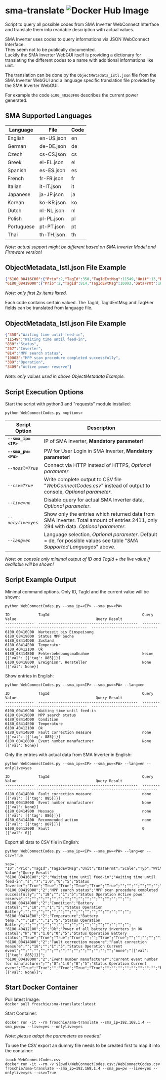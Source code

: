 # sma-translate ![Docker Hub Image](https://github.com/Froschie/sma-translate/workflows/Docker%20Image%20CI/badge.svg)

Script to query all possible codes from SMA Inverter WebConnect Interface and translate them into readable description with actual values.  

SMA Inverter uses codes to query informations via JSON WebConnect Interface.  
They seem not to be publically documented.  
Luckily the SMA Inverter WebGUI itself is providing a dictionary for translating the different codes to a name with additional informations like unit.  

The translation can be done by the `ObjectMetadata_Istl.json` file from the SMA Inverter WebGUI and a language specific translation file provided by the SMA Inverter WebGUI.  

For example the code `6100_40263F00` describes the current power generated.  

## SMA Supported Languages

| Language | File | Code |
| --- | --- | --- | 
| English | en-US.json | en |
| German | de-DE.json | de |
| Czech | cs-CS.json | cs |
| Greek | el-EL.json | el |
| Spanish | es-ES.json | es |
| French | fr-FR.json | fr |
| Italian | it-IT.json | it |
| Japanese | ja-JP.json | ja |
| Korean | ko-KR.json | ko |
| Dutch | nl-NL.json | nl |
| Polish | pl-PL.json | pl |
| Portuguese | pt-PT.json | pt |
| Thai | th-TH.json | th |

*Note: actual support might be different based on SMA Inverter Model and Firmware version!*

## ObjectMetadata_Istl.json File Example

```json
{"6100_00416C00":{"Prio":2,"TagId":350,"TagIdEvtMsg":11549,"Unit":13,"DataFrmt":7,"Scale":1.0,"Typ":0,"WriteLevel":5,"TagHier":[830,267],"Min":true,"Max":true,"Avg":true,"Cnt":true,"MinD":true,"MaxD":true},
"6180_08419000":{"Prio":2,"TagId":814,"TagIdEvtMsg":10003,"DataFrmt":18,"Typ":1,"WriteLevel":5,"TagHier":[830,309,3409]}}
```
*Note: only first 2x items listed.*

Each code contains certain valued. The TagId, TagIdEvtMsg and TagHier fields can be translated from language file.


## ObjectMetadata_Istl.json File Example
```json
{"350":"Waiting time until feed-in",
"11549":"Waiting time until feed-in",
"830":"Status",
"267":"Inverter",
"814":"MPP search status",
"10003":"MPP scan procedure completed successfully",
"309":"Operation",
"3409":"Active power reserve"}
```
*Note: only values used in above ObjectMetadata Example.*


## Script Execution Options

Start the script with python3 and "requests" module installed:

`python WebConnectCodes.py <options>`

| Script Option | Description |
| --- | --- |
| __`--sma_ip=<IP>`__ | IP of SMA Inverter, __Mandatory parameter__! |
| __`--sma_pw=<PW>`__ | PW for User Login in SMA Inverter, __Mandatory parameter__! |
| *`--nossl=True`* | Connect via HTTP instead of HTTPS, *Optional parameter*. |
| *`--csv=True`* | Write complete output to CSV file "*WebConnectCodes.csv*" instead of output to console, *Optional parameter*. |  
| *`--live=no`* | Disable query for actual SMA Inverter data, *Optional parameter*. | 
| *`--onlylive=yes`* | Show only the entries which returned data from SMA Inverter. Total amount of entries 2411, only 294 with data. *Optional parameter*. | 
| *`--lang=en`* | Language selection, *Optional parameter*. Default = de, for possible values see table "*SMA Supported Languages*" above. | 

*Note: on console only minimal output of ID and TagId + the live value if available will be shown!*


## Script Example Output

Minimal command options. Only ID, TagId and the current value will be shown:

`python WebConnectCodes.py --sma_ip=<IP> --sma_pw=<PW>`
```
ID             TagId                                          Query Value                                    Query Result
-------------  ---------------------------------------------  ---------------------------------------------  ------------------------------
6100_00416C00  Wartezeit bis Einspeisung
6180_08419000  Status MPP Suche
6180_08414D00  Zustand
6180_08414E00  Temperatur
6100_40412100  Ok
6180_08414B00  Fehlerbehebungsmaßnahme                        keine                                          [{'val': [{'tag': 885}]}]
6100_00418000  Ereignisnr. Hersteller                         None                                           [{'val': None}]
```



Show entries in English:

`python WebConnectCodes.py --sma_ip=<IP> --sma_pw=<PW> --lang=en`
```
ID             TagId                                          Query Value                                    Query Result
-------------  ---------------------------------------------  ---------------------------------------------  ------------------------------
6100_00416C00  Waiting time until feed-in
6180_08419000  MPP search status
6180_08414D00  Condition
6180_08414E00  Temperature
6100_40412100  Ok
6180_08414B00  Fault correction measure                       none                                           [{'val': [{'tag': 885}]}]
6100_00418000  Event number manufacturer                      None                                           [{'val': None}]
```


Only the entries with actual data from SMA Inverter in English:

`python WebConnectCodes.py --sma_ip=<IP> --sma_pw=<PW> --lang=en --onlylive=yes`
```
ID             TagId                                          Query Value                                    Query Result
-------------  ---------------------------------------------  ---------------------------------------------  ------------------------------
6180_08414B00  Fault correction measure                       none                                           [{'val': [{'tag': 885}]}]
6100_00418000  Event number manufacturer                      None                                           [{'val': None}]
6180_08414900  Message                                        none                                           [{'val': [{'tag': 886}]}]
6180_08414A00  Recommended action                             none                                           [{'val': [{'tag': 887}]}]
6100_00412000  Fault                                          0                                              [{'val': 0}]
```


Export all data to CSV file in English:

`python WebConnectCodes.py --sma_ip=<IP> --sma_pw=<PW> --lang=en --csv=True`
```csv
sep=;
"ID";"Prio";"TagId";"TagIdEvtMsg";"Unit";"DataFrmt";"Scale";"Typ";"WriteLevel";"TagHier";"Min";"Max";"Avg";"Cnt";"MinD";"MaxD";"Sum";"SumD";"Deprecated";"Len";"Hidden";"GridGuard";"AvgD";"GroupChange";"Query Value";"Query Result"
"6100_00416C00";"2";"Waiting time until feed-in";"Waiting time until feed-in";"s";"7";"1.0";"0";"5";"Status Inverter";"True";"True";"True";"True";"True";"True";"";"";"";"";"";"";"";"";"";"";
"6180_08419000";"2";"MPP search status";"MPP scan procedure completed successfully";"";"18";"";"1";"5";"Status Operation Active power reserve";"";"";"";"";"";"";"";"";"";"";"";"";"";"";"";"";
"6180_08414D00";"2";"Condition";"Battery status";"";"18";"";"1";"5";"Status Operation Battery";"";"";"";"";"";"";"";"";"";"";"";"";"";"";"";"";
"6180_08414E00";"2";"Temperature";"Battery temp.";"";"18";"";"1";"5";"Status Operation Battery";"";"";"";"";"";"";"";"";"";"";"";"";"";"";"";"";
"6100_40412100";"2";"Ok";"Power of all battery inverters in OK status";"W";"0";"1.0";"0";"5";"Status Operation Battery status";"True";"True";"True";"True";"";"";"True";"True";"";"";"";"";"";"";"";"";
"6180_08414B00";"2";"Fault correction measure";"Fault correction measure";"";"18";"";"1";"5";"Status Operation Current event";"";"";"";"";"";"";"";"";"";"";"";"";"";"";"none";"[{'val': [{'tag': 885}]}]";
"6100_00418000";"2";"Event number manufacturer";"Current event number for manufacturer";"";"0";"1.0";"0";"5";"Status Operation Current event";"True";"True";"";"True";"True";"True";"";"";"";"";"";"";"";"";"None";"[{'val': None}]";
```


## Start Docker Container  

Pull latest Image:  
`docker pull froschie/sma-translate:latest`  

Start Container:  
```
docker run -it --rm froschie/sma-translate --sma_ip=192.168.1.4 --sma_pw=pw --live=yes --onlylive=yes
```
*Note: please adapt the parameters as needed!*  

To use the CSV export an dummy file needs to be created first to map it into the container:  
```
touch WebConnectCodes.csv
docker run -it --rm -v $(pwd)/WebConnectCodes.csv:/WebConnectCodes.csv froschie/sma-translate --sma_ip=192.168.1.4 --sma_pw=pw --live=yes --onlylive=yes --csv=True
```
